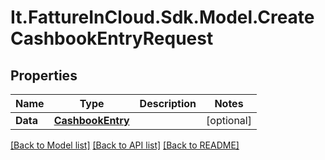# It.FattureInCloud.Sdk.Model.CreateCashbookEntryRequest

## Properties

Name | Type | Description | Notes
------------ | ------------- | ------------- | -------------
**Data** | [**CashbookEntry**](CashbookEntry.md) |  | [optional] 

[[Back to Model list]](../../README.md#documentation-for-models) [[Back to API list]](../../README.md#documentation-for-api-endpoints) [[Back to README]](../../README.md)

